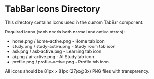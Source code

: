 # TabBar Icons Directory

This directory contains icons used in the custom TabBar component.

Required icons (each needs both normal and active states):
- home.png / home-active.png - Home tab icon
- study.png / study-active.png - Study room tab icon
- ask.png / ask-active.png - Learning tab icon
- ai.png / ai-active.png - AI Study tab icon
- profile.png / profile-active.png - Profile tab icon

All icons should be 81px × 81px (27px@3x) PNG files with transparency.